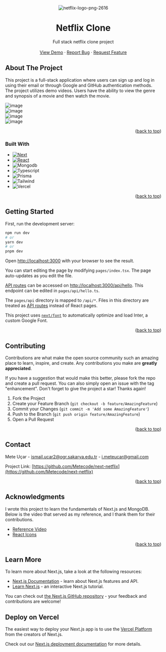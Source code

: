 <!-- Improved compatibility of back to top link: See: https://github.com/othneildrew/Best-README-Template/pull/73 -->
<a name="readme-top"></a>
<!--
*** Thanks for checking out the Best-README-Template. If you have a suggestion
*** that would make this better, please fork the repo and create a pull request
*** or simply open an issue with the tag "enhancement".
*** Don't forget to give the project a star!
*** Thanks again! Now go create something AMAZING! :D
-->



<!-- PROJECT LOGO -->
<br />
<div align="center">

![netflix-logo-png-2616](https://github.com/Metecode/next-netflix/assets/71905780/c94094ce-0b1c-4e27-bc50-f9705a8b8058)

  <h1 align="center">Netflix Clone</h3>

  <p align="center">
    Full stack netflix clone project
    <br />
    <br />
    <a href="https://next-netflix-mongo.vercel.app/auth">View Demo</a>
    ·
    <a href="https://github.com/Metecode/next-netflix/issues">Report Bug</a>
    ·
    <a href="https://github.com/Metecode/next-netflix/pulls">Request Feature</a>
  </p>
</div>



<!-- ABOUT THE PROJECT -->
## About The Project
This project is a full-stack application where users can sign up and log in using their email or through Google and GitHub authentication methods. The project utilizes demo videos. Users have the ability to view the genre and synopsis of a movie and then watch the movie.

![image](https://github.com/Metecode/next-netflix/assets/71905780/f363eedf-3374-41ae-9570-9d63a7d760fd)
<br/>
![image](https://github.com/Metecode/next-netflix/assets/71905780/a1deb7c2-5cc2-4af1-b205-6291ec29993f)
<br/>
![image](https://github.com/Metecode/next-netflix/assets/71905780/f23558f3-59d5-4a7a-ba09-f2336d643aca)
<br/>
![image](https://github.com/Metecode/next-netflix/assets/71905780/f21e95d5-528f-41e8-afd2-6b871abc49b0)
<br/>

<p align="right">(<a href="#readme-top">back to top</a>)</p>



### Built With

* [![Next][Next.js]][Next-url]
* [![React][React.js]][React-url]
* ![Mongodb][Mongodb]
* ![Typescript][Typescript]
* ![Prisma][Prisma]
* ![Tailwind][Tailwind]
* ![Vercel][Vercel]

<p align="right">(<a href="#readme-top">back to top</a>)</p>



<!-- GETTING STARTED -->
## Getting Started

First, run the development server:

```bash
npm run dev
# or
yarn dev
# or
pnpm dev
```

Open [http://localhost:3000](http://localhost:3000) with your browser to see the result.

You can start editing the page by modifying `pages/index.tsx`. The page auto-updates as you edit the file.

[API routes](https://nextjs.org/docs/api-routes/introduction) can be accessed on [http://localhost:3000/api/hello](http://localhost:3000/api/hello). This endpoint can be edited in `pages/api/hello.ts`.

The `pages/api` directory is mapped to `/api/*`. Files in this directory are treated as [API routes](https://nextjs.org/docs/api-routes/introduction) instead of React pages.

This project uses [`next/font`](https://nextjs.org/docs/basic-features/font-optimization) to automatically optimize and load Inter, a custom Google Font.

<p align="right">(<a href="#readme-top">back to top</a>)</p>


<!-- CONTRIBUTING -->
## Contributing

Contributions are what make the open source community such an amazing place to learn, inspire, and create. Any contributions you make are **greatly appreciated**.

If you have a suggestion that would make this better, please fork the repo and create a pull request. You can also simply open an issue with the tag "enhancement".
Don't forget to give the project a star! Thanks again!

1. Fork the Project
2. Create your Feature Branch (`git checkout -b feature/AmazingFeature`)
3. Commit your Changes (`git commit -m 'Add some AmazingFeature'`)
4. Push to the Branch (`git push origin feature/AmazingFeature`)
5. Open a Pull Request

<p align="right">(<a href="#readme-top">back to top</a>)</p>



<!-- CONTACT -->
## Contact

Mete Uçar - ismail.ucar2@ogr.sakarya.edu.tr - i.meteucar@gmail.com

Project Link: [https://github.com/Metecode/next-netflix](https://github.com/Metecode/next-netflix)

<p align="right">(<a href="#readme-top">back to top</a>)</p>



<!-- ACKNOWLEDGMENTS -->
## Acknowledgments

I wrote this project to learn the fundamentals of Next.js and MongoDB. Below is the video that served as my reference, and I thank them for their contributions.
* [Reference Video](https://www.youtube.com/watch?v=mqUN4N2q4qY&t=4s)
* [React Icons](https://react-icons.github.io/react-icons/search)

<p align="right">(<a href="#readme-top">back to top</a>)</p>



<!-- MARKDOWN LINKS & IMAGES -->
<!-- https://www.markdownguide.org/basic-syntax/#reference-style-links -->
[contributors-shield]: https://img.shields.io/github/contributors/othneildrew/Best-README-Template.svg?style=for-the-badge
[contributors-url]: https://github.com/othneildrew/Best-README-Template/graphs/contributors
[forks-shield]: https://img.shields.io/github/forks/othneildrew/Best-README-Template.svg?style=for-the-badge
[forks-url]: https://github.com/othneildrew/Best-README-Template/network/members
[stars-shield]: https://img.shields.io/github/stars/othneildrew/Best-README-Template.svg?style=for-the-badge
[stars-url]: https://github.com/othneildrew/Best-README-Template/stargazers
[issues-shield]: https://img.shields.io/github/issues/othneildrew/Best-README-Template.svg?style=for-the-badge
[issues-url]: https://github.com/othneildrew/Best-README-Template/issues
[license-shield]: https://img.shields.io/github/license/othneildrew/Best-README-Template.svg?style=for-the-badge
[license-url]: https://github.com/othneildrew/Best-README-Template/blob/master/LICENSE.txt
[linkedin-shield]: https://img.shields.io/badge/-LinkedIn-black.svg?style=for-the-badge&logo=linkedin&colorB=555
[linkedin-url]: https://linkedin.com/in/othneildrew
[product-screenshot]: images/screenshot.png
[Next.js]: https://img.shields.io/badge/next.js-000000?style=for-the-badge&logo=nextdotjs&logoColor=white
[Next-url]: https://nextjs.org/
[React.js]: https://img.shields.io/badge/React-20232A?style=for-the-badge&logo=react&logoColor=61DAFB
[React-url]: https://reactjs.org/
[Vue.js]: https://img.shields.io/badge/Vue.js-35495E?style=for-the-badge&logo=vuedotjs&logoColor=4FC08D
[Vue-url]: https://vuejs.org/
[Vercel]: https://img.shields.io/badge/Vercel-000000?style=for-the-badge&logo=vercel&logoColor=white
[Angular-url]: https://angular.io/
[Mongodb]: https://img.shields.io/badge/MongoDB-4EA94B?style=for-the-badge&logo=mongodb&logoColor=white
[Svelte-url]: https://svelte.dev/
[Prisma]: https://img.shields.io/badge/Prisma-3982CE?style=for-the-badge&logo=Prisma&logoColor=white
[Laravel-url]: https://laravel.com
[Typescript]: https://img.shields.io/badge/TypeScript-007ACC?style=for-the-badge&logo=typescript&logoColor=white
[Bootstrap-url]: https://getbootstrap.com
[Tailwind]:https://img.shields.io/badge/Tailwind_CSS-38B2AC?style=for-the-badge&logo=tailwind-css&logoColor=white
[JQuery-url]: https://jquery.com 


## Learn More

To learn more about Next.js, take a look at the following resources:

- [Next.js Documentation](https://nextjs.org/docs) - learn about Next.js features and API.
- [Learn Next.js](https://nextjs.org/learn) - an interactive Next.js tutorial.

You can check out [the Next.js GitHub repository](https://github.com/vercel/next.js/) - your feedback and contributions are welcome!

## Deploy on Vercel

The easiest way to deploy your Next.js app is to use the [Vercel Platform](https://vercel.com/new?utm_medium=default-template&filter=next.js&utm_source=create-next-app&utm_campaign=create-next-app-readme) from the creators of Next.js.

Check out our [Next.js deployment documentation](https://nextjs.org/docs/deployment) for more details.
